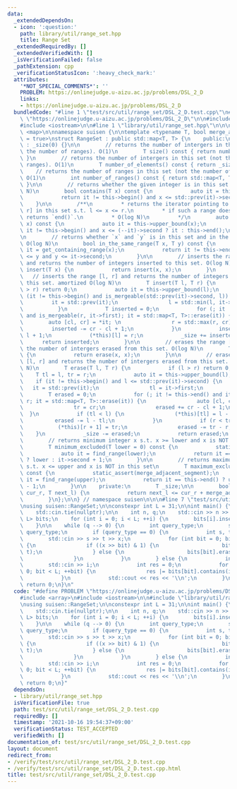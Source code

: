 ```yaml
---
data:
  _extendedDependsOn:
  - icon: ':question:'
    path: library/util/range_set.hpp
    title: Range Set
  _extendedRequiredBy: []
  _extendedVerifiedWith: []
  _isVerificationFailed: false
  _pathExtension: cpp
  _verificationStatusIcon: ':heavy_check_mark:'
  attributes:
    '*NOT_SPECIAL_COMMENTS*': ''
    PROBLEM: https://onlinejudge.u-aizu.ac.jp/problems/DSL_2_D
    links:
    - https://onlinejudge.u-aizu.ac.jp/problems/DSL_2_D
  bundledCode: "#line 1 \"test/src/util/range_set/DSL_2_D.test.cpp\"\n#define PROBLEM\
    \ \"https://onlinejudge.u-aizu.ac.jp/problems/DSL_2_D\"\n\n#include <array>\n\
    #include <iostream>\n\n#line 1 \"library/util/range_set.hpp\"\n\n\n\n#include\
    \ <map>\n\nnamespace suisen {\n\ntemplate <typename T, bool merge_adjacent_segment\
    \ = true>\nstruct RangeSet : public std::map<T, T> {\n    public:\n        RangeSet()\
    \ : _size(0) {}\n\n        // returns the number of intergers in this set (not\
    \ the number of ranges). O(1)\n        T size() const { return number_of_elements();\
    \ }\n        // returns the number of intergers in this set (not the number of\
    \ ranges). O(1)\n        T number_of_elements() const { return _size; }\n    \
    \    // returns the number of ranges in this set (not the number of integers).\
    \ O(1)\n        int number_of_ranges() const { return std::map<T, T>::size();\
    \ }\n\n        // returns whether the given integer is in this set or not. O(log\
    \ N)\n        bool contains(T x) const {\n            auto it = this->upper_bound(x);\n\
    \            return it != this->begin() and x <= std::prev(it)->second;\n    \
    \    }\n\n        /**\n         * returns the iterator pointing to the range [l,\
    \ r] in this set s.t. l <= x <= r.\n         * if such a range does not exist,\
    \ returns `end()`.\n         * O(log N)\n         */\n        auto find_range(T\
    \ x) const {\n            auto it = this->upper_bound(x);\n            return\
    \ it != this->begin() and x <= (--it)->second ? it : this->end();\n        }\n\
    \n        // returns whether `x` and `y` is in this set and in the same range.\
    \ O(log N)\n        bool in_the_same_range(T x, T y) const {\n            auto\
    \ it = get_containing_range(x);\n            return it != this->end() and it->first\
    \ <= y and y <= it->second;\n        }\n\n        // inserts the range [x, x]\
    \ and returns the number of integers inserted to this set. O(log N)\n        T\
    \ insert(T x) {\n            return insert(x, x);\n        }\n        \n     \
    \   // inserts the range [l, r] and returns the number of integers inserted to\
    \ this set. amortized O(log N)\n        T insert(T l, T r) {\n            if (l\
    \ > r) return 0;\n            auto it = this->upper_bound(l);\n            if\
    \ (it != this->begin() and is_mergeable(std::prev(it)->second, l)) {\n       \
    \         it = std::prev(it);\n                l = std::min(l, it->first);\n \
    \           }\n            T inserted = 0;\n            for (; it != this->end()\
    \ and is_mergeable(r, it->first); it = std::map<T, T>::erase(it)) {\n        \
    \        auto [cl, cr] = *it; \n                r = std::max(r, cr);\n       \
    \         inserted -= cr - cl + 1;\n            }\n            inserted += r -\
    \ l + 1;\n            (*this)[l] = r;\n            _size += inserted;\n      \
    \      return inserted;\n        }\n\n        // erases the range [x, x] and returns\
    \ the number of intergers erased from this set. O(log N)\n        T erase(T x)\
    \ {\n            return erase(x, x);\n        }\n\n        // erases the range\
    \ [l, r] and returns the number of intergers erased from this set. amortized O(log\
    \ N)\n        T erase(T l, T r) {\n            if (l > r) return 0;\n        \
    \    T tl = l, tr = r;\n            auto it = this->upper_bound(l);\n        \
    \    if (it != this->begin() and l <= std::prev(it)->second) {\n             \
    \   it = std::prev(it);\n                tl = it->first;\n            }\n    \
    \        T erased = 0;\n            for (; it != this->end() and it->first <=\
    \ r; it = std::map<T, T>::erase(it)) {\n                auto [cl, cr] = *it;\n\
    \                tr = cr;\n                erased += cr - cl + 1;\n          \
    \  }\n            if (tl < l) {\n                (*this)[tl] = l - 1;\n      \
    \          erased -= l - tl;\n            }\n            if (r < tr) {\n     \
    \           (*this)[r + 1] = tr;\n                erased -= tr - r;\n        \
    \    }\n            _size -= erased;\n            return erased;\n        }\n\n\
    \        // returns minimum integer x s.t. x >= lower and x is NOT in this set\n\
    \        T minimum_excluded(T lower = 0) const {\n            static_assert(merge_adjacent_segment);\n\
    \            auto it = find_range(lower);\n            return it == this->end()\
    \ ? lower : it->second + 1;\n        }\n\n        // returns maximum integer x\
    \ s.t. x <= upper and x is NOT in this set\n        T maximum_excluded(T upper)\
    \ const {\n            static_assert(merge_adjacent_segment);\n            auto\
    \ it = find_range(upper);\n            return it == this->end() ? upper : it->first\
    \ - 1;\n        }\n\n    private:\n        T _size;\n\n        bool is_mergeable(T\
    \ cur_r, T next_l) {\n            return next_l <= cur_r + merge_adjacent_segment;\n\
    \        }\n};\n\n} // namespace suisen\n\n\n#line 7 \"test/src/util/range_set/DSL_2_D.test.cpp\"\
    \nusing suisen::RangeSet;\n\nconstexpr int L = 31;\n\nint main() {\n    std::ios::sync_with_stdio(false);\n\
    \    std::cin.tie(nullptr);\n\n    int n, q;\n    std::cin >> n >> q;\n\n    std::array<RangeSet<int>,\
    \ L> bits;\n    for (int i = 0; i < L; ++i) {\n        bits[i].insert(0, n - 1);\n\
    \    }\n\n    while (q --> 0) {\n        int query_type;\n        std::cin >>\
    \ query_type;\n        if (query_type == 0) {\n            int s, t, x;\n    \
    \        std::cin >> s >> t >> x;\n            for (int bit = 0; bit < L; ++bit)\
    \ {\n                if ((x >> bit) & 1) {\n                    bits[bit].insert(s,\
    \ t);\n                } else {\n                    bits[bit].erase(s, t);\n\
    \                }\n            }\n        } else {\n            int i;\n    \
    \        std::cin >> i;\n            int res = 0;\n            for (int bit =\
    \ 0; bit < L; ++bit) {\n                res |= bits[bit].contains(i) << bit;\n\
    \            }\n            std::cout << res << '\\n';\n        }\n    }\n   \
    \ return 0;\n}\n"
  code: "#define PROBLEM \"https://onlinejudge.u-aizu.ac.jp/problems/DSL_2_D\"\n\n\
    #include <array>\n#include <iostream>\n\n#include \"library/util/range_set.hpp\"\
    \nusing suisen::RangeSet;\n\nconstexpr int L = 31;\n\nint main() {\n    std::ios::sync_with_stdio(false);\n\
    \    std::cin.tie(nullptr);\n\n    int n, q;\n    std::cin >> n >> q;\n\n    std::array<RangeSet<int>,\
    \ L> bits;\n    for (int i = 0; i < L; ++i) {\n        bits[i].insert(0, n - 1);\n\
    \    }\n\n    while (q --> 0) {\n        int query_type;\n        std::cin >>\
    \ query_type;\n        if (query_type == 0) {\n            int s, t, x;\n    \
    \        std::cin >> s >> t >> x;\n            for (int bit = 0; bit < L; ++bit)\
    \ {\n                if ((x >> bit) & 1) {\n                    bits[bit].insert(s,\
    \ t);\n                } else {\n                    bits[bit].erase(s, t);\n\
    \                }\n            }\n        } else {\n            int i;\n    \
    \        std::cin >> i;\n            int res = 0;\n            for (int bit =\
    \ 0; bit < L; ++bit) {\n                res |= bits[bit].contains(i) << bit;\n\
    \            }\n            std::cout << res << '\\n';\n        }\n    }\n   \
    \ return 0;\n}"
  dependsOn:
  - library/util/range_set.hpp
  isVerificationFile: true
  path: test/src/util/range_set/DSL_2_D.test.cpp
  requiredBy: []
  timestamp: '2021-10-16 19:54:37+09:00'
  verificationStatus: TEST_ACCEPTED
  verifiedWith: []
documentation_of: test/src/util/range_set/DSL_2_D.test.cpp
layout: document
redirect_from:
- /verify/test/src/util/range_set/DSL_2_D.test.cpp
- /verify/test/src/util/range_set/DSL_2_D.test.cpp.html
title: test/src/util/range_set/DSL_2_D.test.cpp
---
```

